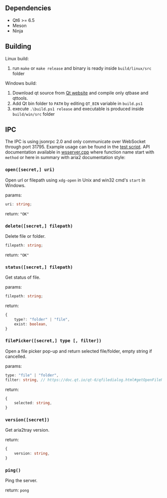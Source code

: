 ## Dependencies

- Qt6 >= 6.5
- Meson
- Ninja

## Building

Linux build:

1. run `make` or `make release` and binary is ready inside `build/linux/src` folder

Windows build:

1. Download qt source from [Qt website](https://download.qt.io/official_releases/qt/) and compile only qtbase and qttools.
2. Add Qt bin folder to `PATH` by editing `QT_BIN` variable in `build.ps1`
3. execute `.\build.ps1 release` and executable is produced inside `build/win/src` folder

## IPC

The IPC is using jsonrpc 2.0 and only communicate over WebSocket through port 31795.
Example usage can be found in the [test script](./test/websocket.js).
API documentation available in [wsserver.cpp](./src/ipc/wsserver.cpp) where
function name start with `method` or here in summary with aria2 documentation style:

### `open([secret,] uri)`

Open url or filepath using `xdg-open` in Unix and win32 cmd's `start` in Windows.

params:

```typescript
uri: string;
```

return: `"OK"`

### `delete([secret,] filepath)`

Delete file or folder.

```typescript
filepath: string;
```

return: `"OK"`

### `status([secret,] filepath)`

Get status of file.

params:

```typescript
filepath: string;
```

return:

```typescript
{
    type?: "folder" | "file",
    exist: boolean,
}
```

### `filePicker([secret,] type [, filter])`

Open a file picker pop-up and return selected file/folder, empty string if cancelled.

params:

```typescript
type: "file" | "folder",
filter: string, // https://doc.qt.io/qt-6/qfiledialog.html#getOpenFileName
```

return:

```typescript
{
    selected: string,
}
```

### `version([secret])`

Get aria2tray version.

return:

```typescript
{
    version: string,
}
```

### `ping()`

Ping the server.

return: `pong`
